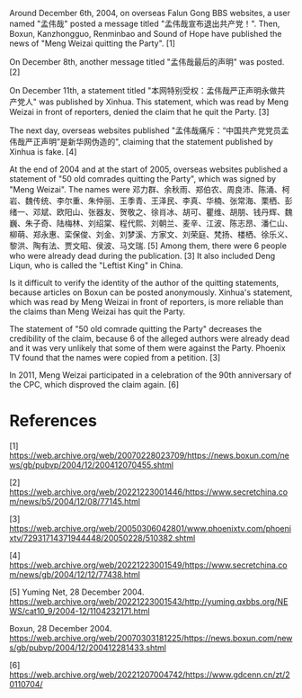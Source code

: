 Around December 6th, 2004, on overseas Falun Gong BBS websites, a user named "孟伟哉" posted a message titled "孟伟哉宣布退出共产党！". Then, Boxun, Kanzhongguo, Renminbao and Sound of Hope have published the news of "Meng Weizai quitting the Party". [1]

On December 8th, another message titled "孟伟哉最后的声明" was posted. [2]

On December 11th, a statement titled "本网特别受权：孟伟哉严正声明永做共产党人" was published by Xinhua. This statement, which was read by Meng Weizai in front of reporters, denied the claim that he quit the Party. [3]

The next day, overseas websites published "孟伟哉痛斥：“中国共产党党员孟伟哉严正声明”是新华网伪造的", claiming that the statement published by Xinhua is fake. [4]

At the end of 2004 and at the start of 2005, overseas websites published a statement of "50 old comrades quitting the Party", which was signed by "Meng Weizai". The names were 邓力群、余秋雨、郑伯农、周良沛、陈涌、柯岩、魏传统、李尔重、朱仲丽、王季青、王泽民、李真、华楠、张常海、栗栖、彭绪一、邓斌、欧阳山、张器友、贺敬之、徐肖冰、胡可、瞿维、胡朋、钱丹辉、魏巍、朱子奇、陆梅林、刘绍棠、程代熙、刘朝兰、麦辛、江波、陈志昂、潘仁山、柳萌、郑永惠、栾保俊、刘金、刘梦溪、方家文、刘荣庭、梵扬、楼栖、徐乐义、黎洪、陶有法、贾文昭、侯波、马文瑞. [5] Among them, there were 6 people who were already dead during the publication. [3] It also included Deng Liqun, who is called the "Leftist King" in China.

Is it difficult to verify the identity of the author of the quitting statements, because articles on Boxun can be posted anonymously. Xinhua's statement, which was read by Meng Weizai in front of reporters, is more reliable than the claims than Meng Weizai has quit the Party.

The statement of "50 old comrade quitting the Party" decreases the credibility of the claim, because 6 of the alleged authors were already dead and it was very unlikely that some of them were against the Party. Phoenix TV found that the names were copied from a petition. [3]

In 2011, Meng Weizai participated in a celebration of the 90th anniversary of the CPC, which disproved the claim again. [6]

# References
[1] https://web.archive.org/web/20070228023709/https://news.boxun.com/news/gb/pubvp/2004/12/200412070455.shtml

[2] https://web.archive.org/web/20221223001446/https://www.secretchina.com/news/b5/2004/12/08/77145.html

[3] https://web.archive.org/web/20050306042801/www.phoenixtv.com/phoenixtv/72931714371944448/20050228/510382.shtml

[4] https://web.archive.org/web/20221223001549/https://www.secretchina.com/news/gb/2004/12/12/77438.html

[5] Yuming Net, 28 December 2004. https://web.archive.org/web/20221223001543/http://yuming.qxbbs.org/NEWS/cat10_9/2004-12/1104232171.html

Boxun, 28 December 2004. https://web.archive.org/web/20070303181225/https://news.boxun.com/news/gb/pubvp/2004/12/200412281433.shtml

[6] https://web.archive.org/web/20221207004742/https://www.gdcenn.cn/zt/20110704/
